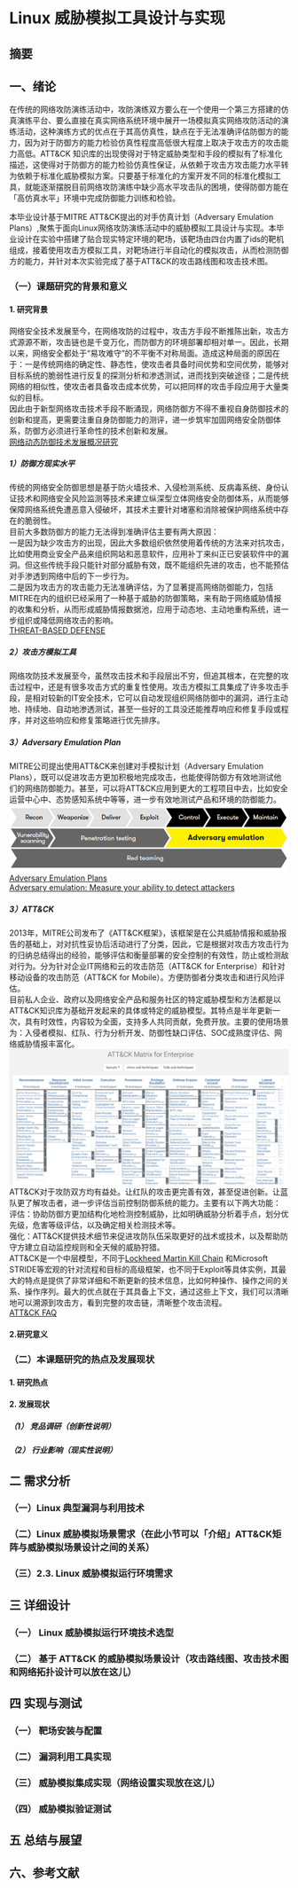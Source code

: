 # Linux 威胁模拟工具设计与实现
## 摘要
## 一、绪论
在传统的网络攻防演练活动中，攻防演练双方要么在一个使用一个第三方搭建的仿真演练平台、要么直接在真实网络系统环境中展开一场模拟真实网络攻防活动的演练活动，这种演练方式的优点在于其高仿真性，缺点在于无法准确评估防御方的能力，因为对于防御方的能力检验仿真性程度高低很大程度上取决于攻击方的攻击能力高低。ATT&CK 知识库的出现使得对于特定威胁类型和手段的模拟有了标准化描述，这使得对于防御方的能力检验仿真性保证，从依赖于攻击方攻击能力水平转为依赖于标准化威胁模拟方案。只要基于标准化的方案开发不同的标准化模拟工具，就能逐渐摆脱目前网络攻防演练中缺少高水平攻击队的困境，使得防御方能在「高仿真水平」环境中完成防御能力训练和检验。

本毕业设计基于MITRE ATT&CK提出的对手仿真计划（Adversary Emulation Plans）,聚焦于面向Linux网络攻防演练活动中的威胁模拟工具设计与实现。本毕业设计在实验中搭建了贴合现实特定环境的靶场，该靶场由四台内置了ids的靶机组成，接着使用攻击方模拟工具，对靶场进行半自动化的模拟攻击，从而检测防御方的能力，并针对本次实验完成了基于ATT&CK的攻击路线图和攻击技术图。
### （一）课题研究的背景和意义
#### 1. 研究背景
网络安全技术发展至今，在网络攻防的过程中，攻击方手段不断推陈出新，攻击方式源源不断，攻击链也是千变万化，而防御方的环境部署却相对单一。因此，长期以来，网络安全都处于“易攻难守”的不平衡不对称局面。造成这种局面的原因在于：一是传统网络的确定性、静态性，使攻击者具备时间优势和空间优势，能够对目标系统的脆弱性进行反复的探测分析和渗透测试，进而找到突破途径；二是传统网络的相似性，使攻击者具备攻击成本优势，可以把同样的攻击手段应用于大量类似的目标。  
因此由于新型网络攻击技术手段不断涌现，网络防御方不得不重视自身防御技术的创新和提高，更需要注重自身防御能力的测评，进一步筑牢加固网络安全防御体系，防御方必须进行革命性的技术创新和发展。  
[网络动态防御技术发展概况研究](http://www.gjbmj.gov.cn/n1/2020/1211/c411145-31963758.html)
##### 1）防御方现实水平
传统的网络安全防御思想是基于防火墙技术、入侵检测系统、反病毒系统、身份认证技术和网络安全风险监测等技术来建立纵深型立体网络安全防御体系，从而能够保障网络系统免遭恶意入侵破坏，其技术主要针对堵塞和消除被保护网络系统中存在的脆弱性。  
目前大多数防御方的能力无法得到准确评估主要有两大原因：  
一是因为缺少攻击方的出现，因此大多数组织依然使用着传统的方法来对抗攻击，比如使用商业安全产品来组织网站和恶意软件，应用补丁来纠正已安装软件中的漏洞。但这些传统手段只能针对部分威胁有效，既不能组织先进的攻击，也不能预估对手渗透到网络中后的下一步行为。  
二是因为攻击方的攻击能力无法准确评估，为了显著提高网络防御能力，包括MITRE在内的组织已经采用了一种基于威胁的防御策略，来有助于网络威胁情报的收集和分析，从而形成威胁情报数据池，应用于动态地、主动地重构系统，进一步组织或降低网络攻击的影响。  
[THREAT-BASED DEFENSE](https://www.mitre.org/capabilities/cybersecurity/threat-based-defense)
##### 2）攻击方模拟工具
网络攻防技术发展至今，虽然攻击技术和手段层出不穷，但追其根本，在完整的攻击过程中，还是有很多攻击方式的重复性使用。攻击方模拟工具集成了许多攻击手段，是相对较新的IT安全技术，它可以自动发现组织网络防御中的漏洞，进行主动地、持续地、自动地渗透测试，甚至一些好的工具没还能推荐响应和修复手段或程序，并对这些响应和修复策略进行优先排序。
##### 3）Adversary Emulation Plan
MITRE公司提出使用ATT&CK来创建对手模拟计划（Adversary Emulation Plans），既可以促进攻击方更加积极地完成攻击，也能使得防御方有效地测试他们的网络防御能力。甚至，可以将ATT&CK应用到更大的工程项目中去，比如安全运营中心中、态势感知系统中等等，进一步有效地测试产品和环境的防御能力。  
![](images/Adversary-emulation-in-the-cyber-kill-chain.png)
[Adversary Emulation Plans](https://attack.mitre.org/resources/adversary-emulation-plans/)  
[Adversary emulation: Measure your ability to detect attackers](https://www.dxc.technology/security/insights/147214-adversary_emulation_measure_your_ability_to_detect_attackers)
##### 3）ATT&CK
2013年，MITRE公司发布了《ATT&CK框架》，该框架是在公共威胁情报和威胁报告的基础上，对对抗性妥协后活动进行了分类，因此，它是根据对攻击方攻击行为的归纳总结得出的经验，能够评估和衡量部署的安全控制的有效性，防止或检测敌对行为。分为针对企业IT网络和云的攻击防范（ATT&CK for Enterprise）和针对移动设备的攻击防范（ATT&CK for Mobile）。方便防御者分类攻击和进行风险评估。  
目前私人企业、政府以及网络安全产品和服务社区的特定威胁模型和方法都是以ATT&CK知识库为基础开发起来的具体或特定的威胁模型。其特点是半年更新一次，具有时效性，内容较为全面，支持多人共同贡献，免费开放。主要的使用场景为：入侵者模拟、红队、行为分析开发、防御性缺口评估、SOC成熟度评估、网络威胁情报丰富化。    
![](images/ATT&CKMatrixforEnterprise.png)
ATT&CK对于攻防双方均有益处。让红队的攻击更完善有效，甚至促进创新。让蓝队更了解攻击者，进一步评估当前控制防御系统的能力。主要有以下两大功能：  
评估：协助防御方更加结构化地检测控制威胁，比如明确威胁分析着手点，划分优先级，危害等级评估，以及确定相关检测技术等。  
强化：ATT&CK提供技术细节来促进攻防队伍采取更好的战术或技术，以及帮助防守方建立自动监控规则和全天候的威胁狩猎。  
ATT&CK是一个中层模型，不同于[Lockheed Martin Kill Chain](https://www.lockheedmartin.com/en-us/capabilities/cyber/cyber-kill-chain.html) 和Microsoft STRIDE等宏观的针对流程和目标的高级框架，也不同于Exploit等具体实例，其最大的特点是提供了非常详细和不断更新的技术信息，比如何种操作、操作之间的关系、操作序列。最大的优点就在于其具备上下文，通过这些上下文，我们可以清晰地可以溯源到攻击方，看到完整的攻击链，清晰整个攻击流程。  
[ATT&CK FAQ](https://attack.mitre.org/resources/faq/)
#### 2.研究意义

### （二）本课题研究的热点及发展现状
#### 1. 研究热点
#### 2. 发展现状
##### （1） 竞品调研（创新性说明）
##### （2） 行业影响（现实性说明）

## 二 需求分析
### （一）Linux 典型漏洞与利用技术
### （二）Linux 威胁模拟场景需求（在此小节可以「介绍」ATT&CK矩阵与威胁模拟场景设计之间的关系）
### （三）2.3. Linux 威胁模拟运行环境需求
## 三 详细设计
### （一） Linux 威胁模拟运行环境技术选型
### （二） 基于 ATT&CK 的威胁模拟场景设计（攻击路线图、攻击技术图和网络拓扑设计可以放在这儿）
## 四 实现与测试
### （一） 靶场安装与配置
### （二） 漏洞利用工具实现
### （三） 威胁模拟集成实现（网络设置实现放在这儿）
### （四） 威胁模拟验证测试
## 五 总结与展望
## 六、参考文献
